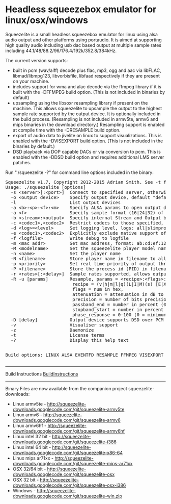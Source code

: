 <html>
<head>

<title> squeezelite lightweight headless squeezebox emulator - Google Project Hosting </title>
 
</head>

<body>

 <h1><a name="Headless_squeezebox_emulator_for_linux/osx/windows"></a>Headless squeezebox emulator for linux/osx/windows<a href="#Headless_squeezebox_emulator_for_linux/osx/windows" class="section_anchor"></a></h1>
 <p>Squeezelite is a small headless squeezebox emulator for linux using alsa audio output and other platforms using portaudio.  It is aimed at supporting high quality audio including usb dac based output at multiple sample rates including 44.1/48/88.2/96/176.4/192k/352.8/384kHz. </p>
 <p>The current version supports: <ul><li>built in pcm (wav/aiff) decode plus flac, mp3, ogg and aac via libFLAC, libmad/libmpg123, libvorbisfile, libfaad respectively if they are present on your machine. </li><li>includes support for wma and alac decode via the ffmpeg library if it is built with the -DFFMPEG build option.  (This is not included in binaries by default) </li><li>upsampling using the libsoxr resampling library if present on the machine.  This allows squeezelite to upsample the output to the highest sample rate supported by the output device.  It is optionally included in the build process.  (Resampling is not included in armv5te, armv6 and mips binaries in the download directory.)  Resampling support is enabled at compile time with the -DRESAMPLE build option. </li><li>export of audio data to jivelite on linux to support visualizations.  This is enabled with the -DVISEXPORT build option.  (This is not included in the binaries by default.)  </li><li>DSD playback via DOP capable DACs or via conversion to pcm.  This is enabled with the -DDSD build option and requires additional LMS server patches. </li></ul></p><p>Run &quot;./squeezelite -?&quot; for command line options included in the binary: </p><pre class="prettyprint">
Squeezelite v1.7, Copyright 2012-2015 Adrian Smith. See -t for license terms
Usage: ./squeezelite [options]
  -s &lt;server&gt;[:&lt;port&gt;]  Connect to specified server, otherwise uses autodiscovery to find server
  -o &lt;output device&gt;    Specify output device, default &quot;default&quot;, - = output to stdout
  -l                    List output devices
  -a &lt;b&gt;:&lt;p&gt;:&lt;f&gt;:&lt;m&gt;    Specify ALSA params to open output device, b = buffer time in ms or size in bytes, p = period count or size in bytes, f sample format (16|24|24_3|32), m = use mmap (0|1)
  -a &lt;f&gt;                Specify sample format (16|24|32) of output file when using -o - to output samples to stdout (interleaved little endian only)
  -b &lt;stream&gt;:&lt;output&gt;  Specify internal Stream and Output buffer sizes in Kbytes
  -c &lt;codec1&gt;,&lt;codec2&gt;  Restrict codecs to those specified, otherwise load all available codecs; known codecs: flac,pcm,mp3,ogg,aac,wma,alac,dsd (mad,mpg for specific mp3 codec)
  -d &lt;log&gt;=&lt;level&gt;      Set logging level, logs: all|slimproto|stream|decode|output, level: info|debug|sdebug
  -e &lt;codec1&gt;,&lt;codec2&gt;  Explicitly exclude native support of one or more codecs; known codecs: flac,pcm,mp3,ogg,aac,wma,alac,dsd (mad,mpg for specific mp3 codec)
  -f &lt;logfile&gt;          Write debug to logfile
  -m &lt;mac addr&gt;         Set mac address, format: ab:cd:ef:12:34:56
  -M &lt;modelname&gt;        Set the squeezelite player model name sent to the server (default: SqueezeLite)
  -n &lt;name&gt;             Set the player name
  -N &lt;filename&gt;         Store player name in filename to allow server defined name changes to be shared between servers (not supported with -n)
  -p &lt;priority&gt;         Set real time priority of output thread (1-99)
  -P &lt;filename&gt;         Store the process id (PID) in filename
  -r &lt;rates&gt;[:&lt;delay&gt;]  Sample rates supported, allows output to be off when squeezelite is started; rates = &lt;maxrate&gt;|&lt;minrate&gt;-&lt;maxrate&gt;|&lt;rate1&gt;,&lt;rate2&gt;,&lt;rate3&gt;; delay = optional delay switching rates in ms
  -R -u [params]        Resample, params = &lt;recipe&gt;:&lt;flags&gt;:&lt;attenuation&gt;:&lt;precision&gt;:&lt;passband_end&gt;:&lt;stopband_start&gt;:&lt;phase_response&gt;,
                         recipe = (v|h|m|l|q)(L|I|M)(s) [E|X], E = exception - resample only if native rate not supported, X = async - resample to max rate for device, otherwise to max sync rate
                         flags = num in hex,
                         attenuation = attenuation in dB to apply (default is -1db if not explicitly set),
                         precision = number of bits precision (NB. HQ = 20. VHQ = 28),
                         passband_end = number in percent (0dB pt. bandwidth to preserve. nyquist = 100%),
                         stopband_start = number in percent (Aliasing/imaging control. &gt; passband_end),
                         phase_response = 0-100 (0 = minimum / 50 = linear / 100 = maximum)
  -D [delay]            Output device supports DSD over PCM (DoP), delay = optional delay switching between PCM and DoP in ms
  -v                    Visualiser support
  -z                    Daemonize
  -t                    License terms
  -?                    Display this help text

Build options: LINUX ALSA EVENTFD RESAMPLE FFMPEG VISEXPORT DSD
</pre><hr/><p>Build Instructions <a href="/p/squeezelite/wiki/BuildInstructions">BuildInstructions</a> </p><hr/><p>Binary Files are now available from the companion project squeezelite-downloads: </p><ul><li>Linux armv5te - <a href="http://squeezelite-downloads.googlecode.com/git/squeezelite-armv5te" rel="nofollow">http://squeezelite-downloads.googlecode.com/git/squeezelite-armv5te</a> </li><li>Linux armv6 - <a href="http://squeezelite-downloads.googlecode.com/git/squeezelite-armv6" rel="nofollow">http://squeezelite-downloads.googlecode.com/git/squeezelite-armv6</a> </li><li>Linux armv6hf - <a href="http://squeezelite-downloads.googlecode.com/git/squeezelite-armv6hf" rel="nofollow">http://squeezelite-downloads.googlecode.com/git/squeezelite-armv6hf</a> </li><li>Linux intel 32 bit - <a href="http://squeezelite-downloads.googlecode.com/git/squeezelite-i386" rel="nofollow">http://squeezelite-downloads.googlecode.com/git/squeezelite-i386</a> </li><li>Linux intel 64 bit - <a href="http://squeezelite-downloads.googlecode.com/git/squeezelite-x86-64" rel="nofollow">http://squeezelite-downloads.googlecode.com/git/squeezelite-x86-64</a> </li><li>Linux mips ar71xx - <a href="http://squeezelite-downloads.googlecode.com/git/squeezelite-mips-ar71xx" rel="nofollow">http://squeezelite-downloads.googlecode.com/git/squeezelite-mips-ar71xx</a> </li><li>OSX 32/64 bit - <a href="http://squeezelite-downloads.googlecode.com/git/squeezelite-osx" rel="nofollow">http://squeezelite-downloads.googlecode.com/git/squeezelite-osx</a> </li><li>OSX 32 bit - <a href="http://squeezelite-downloads.googlecode.com/git/squeezelite-osx-i386" rel="nofollow">http://squeezelite-downloads.googlecode.com/git/squeezelite-osx-i386</a> </li><li>Windows - <a href="http://squeezelite-downloads.googlecode.com/git/squeezelite-win.zip" rel="nofollow">http://squeezelite-downloads.googlecode.com/git/squeezelite-win.zip</a> </li></ul>

 </body>

</html>

